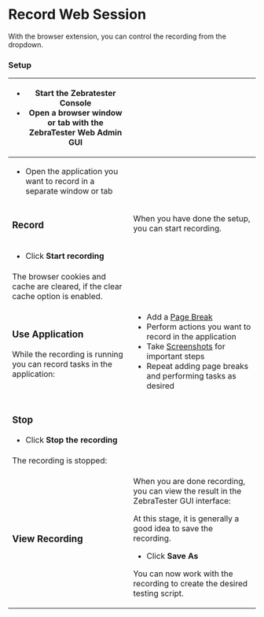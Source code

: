 # Record Web Session

With the browser extension, you can control the recording from the dropdown.

### Setup <a href="#recordwebsession-setup" id="recordwebsession-setup"></a>

| <ul><li>Start the Zebratester Console</li><li>Open a browser window or tab with the ZebraTester Web Admin GUI</li></ul>                     |                                                                                                                                                                                                                                                                                                                                                                                               |
| ------------------------------------------------------------------------------------------------------------------------------------------- | --------------------------------------------------------------------------------------------------------------------------------------------------------------------------------------------------------------------------------------------------------------------------------------------------------------------------------------------------------------------------------------------- |
| <ul><li>Open the application you want to record in a separate window or tab</li></ul>                                                       |                                                                                                                                                                                                                                                                                                                                                                                               |
| <h3 id="recordwebsession-record">Record</h3>                                                                                                | When you have done the setup, you can start recording.                                                                                                                                                                                                                                                                                                                                        |
| <ul><li>Click  <strong>Start recording</strong></li></ul>                                                                                   |                                                                                                                                                                                                                                                                                                                                                                                               |
| The browser cookies and cache are cleared, if the clear cache option is enabled.                                                            |                                                                                                                                                                                                                                                                                                                                                                                               |
| <h3 id="recordwebsession-useapplication">Use Application</h3><p>While the recording is running you can record tasks in the application:</p> | <ul><li>Add a <a href="https://apica-kb.atlassian.net/wiki/spaces/DAZT/pages/4620511/Page+Break">Page Break</a></li><li>Perform actions you want to record in the application</li><li>Take <a href="https://apica-kb.atlassian.net/wiki/spaces/DAZT/pages/4620513/Screenshot">Screenshots</a> for important steps</li><li>Repeat adding page breaks and performing tasks as desired</li></ul> |
| <h3 id="recordwebsession-stop">Stop</h3><ul><li>Click <strong>Stop the recording</strong></li></ul>                                         |                                                                                                                                                                                                                                                                                                                                                                                               |
| The recording is stopped:                                                                                                                   |                                                                                                                                                                                                                                                                                                                                                                                               |
| <h3 id="recordwebsession-viewrecording">View Recording</h3>                                                                                 | <p>When you are done recording, you can view the result in the ZebraTester GUI interface:</p><p>At this stage, it is generally a good idea to save the recording.</p><ul><li>Click  <strong>Save As</strong></li></ul><p>You can now work with the recording to create the desired testing script.</p><p></p>                                                                                 |
